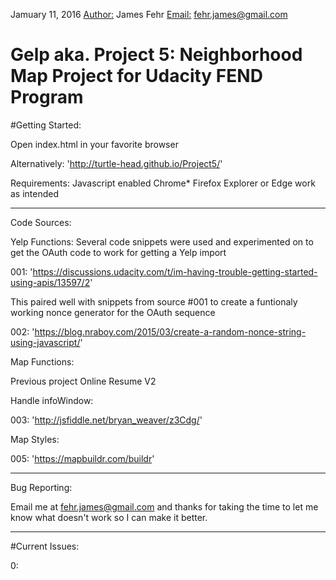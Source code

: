 Jamuary 11, 2016
<Author:> James Fehr
<Email:> fehr.james@gmail.com
# Gelp aka. Project 5: Neighborhood Map Project for Udacity FEND Program

#Getting Started:

Open index.html in your favorite browser

Alternatively:
'http://turtle-head.github.io/Project5/'

Requirements:
Javascript enabled
Chrome* Firefox Explorer or Edge work as intended

-----------------------------------------

Code Sources:

Yelp Functions: Several code snippets were used and experimented on to get the OAuth code to work for getting a Yelp import

001: 'https://discussions.udacity.com/t/im-having-trouble-getting-started-using-apis/13597/2'

This paired well with snippets from source #001 to create a funtionaly working nonce generator for the OAuth sequence

002: 'https://blog.nraboy.com/2015/03/create-a-random-nonce-string-using-javascript/'

Map Functions:

Previous project Online Resume V2

Handle infoWindow:

003: 'http://jsfiddle.net/bryan_weaver/z3Cdg/'

Map Styles:

005: 'https://mapbuildr.com/buildr'

----------------------------------------

Bug Reporting: 

Email me at fehr.james@gmail.com and thanks for taking the time to let me know what doesn't work so I can make it better.

----------------------------------------
#Current Issues:

0:
